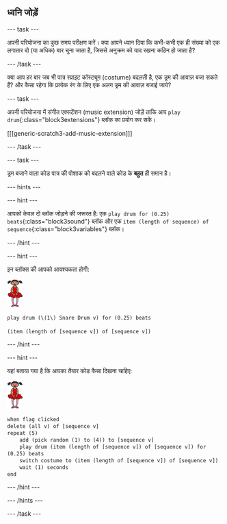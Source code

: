 ## ध्वनि जोड़ें

--- task ---

अपनी परियोजना का कुछ समय परीक्षण करें। क्या आपने ध्यान दिया कि कभी-कभी एक ही संख्या को एक लगातार दो (या अधिक) बार चुना जाता है, जिससे अनुक्रम को याद रखना कठिन हो जाता है?

--- /task ---

क्या आप हर बार जब भी पात्र स्प्राइट कॉस्ट्यूम (costume) बदलती है, एक ड्रम की आवाज़ बजा सकते हैं? और कैसा रहेगा कि प्रत्येक रंग के लिए एक अलग ड्रम की आवाज़ बजाई जाये?

--- task ---

अपनी परियोजना में संगीत एक्सटेंशन (music extension) जोड़ें ताकि आप `play drum`{:class="block3extensions"} ब्लॉक का प्रयोग कर सकें।

[[[generic-scratch3-add-music-extension]]]

--- /task ---

--- task ---

ड्रम बजाने वाला कोड पात्र की पोशाक को बदलने वाले कोड के **बहुत** ही समान है।

--- hints ---

--- hint ---

आपको केवल दो ब्लॉक जोड़ने की जरूरत है: एक `play drum for (0.25) beats`{:class="block3sound"} ब्लॉक और एक `item (length of sequence) of sequence`{:class="block3variables"} ब्लॉक।

--- /hint ---

--- hint ---

इन ब्लॉक्स की आपको आवश्यकता होगी:

![बैलरीना](images/ballerina.png)

```blocks3
play drum (\(1\) Snare Drum v) for (0.25) beats

(item (length of [sequence v]) of [sequence v])
```

--- /hint ---

--- hint ---

यहां बताया गया है कि आपका तैयार कोड कैसा दिखना चाहिए:

![बैलरीना](images/ballerina.png)

```blocks3
when flag clicked
delete (all v) of [sequence v]
repeat (5)
    add (pick random (1) to (4)) to [sequence v]
    play drum (item (length of [sequence v]) of [sequence v]) for (0.25) beats
    switch costume to (item (length of [sequence v]) of [sequence v])
    wait (1) seconds
end
```

--- /hint ---

--- /hints ---

--- /task ---